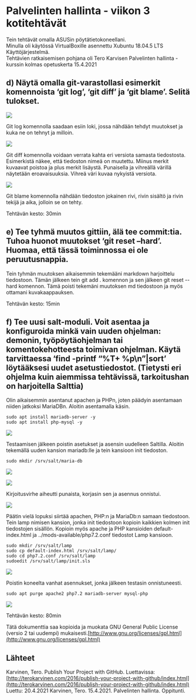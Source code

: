 # Palvelinten hallinta - viikon 3 kotitehtävät

Tein tehtävät omalla ASUSin pöytätietokoneellani.   
Minulla oli käytössä VirtualBoxille asennettu Xubuntu 18.04.5 LTS Käyttöjärjestelmä.   
Tehtävien ratkaisemisen pohjana oli Tero Karvisen Palvelinten hallinta -kurssin kolmas opetuskerta 15.4.2021

## d) Näytä omalla git-varastollasi esimerkit komennoista ‘git log’, ‘git diff’ ja ‘git blame’. Selitä tulokset.

![](ph3.1.png)

Git log komennolla saadaan esiin loki, jossa nähdään tehdyt muutokset ja kuka ne on tehnyt ja milloin.

![](ph3.2.png)

Git diff komennolla voidaan verrata kahta eri versiota samasta tiedostosta. Esimerkistä näkee, että tiedoston nimeä on muutettu. Miinus merkit kuvaavat poistoa ja plus merkit lisäystä. Punaisella ja vihreällä värillä näytetään eroavaisuuksia. Vihreä väri kuvaa nykyistä versiota.

![](ph3.3.png)

Git blame komennolla nähdään tiedoston jokainen rivi, rivin sisältö ja rivin tekijä ja aika, jolloin se on tehty.

Tehtävän kesto: 30min

## e) Tee tyhmä muutos gittiin, älä tee commit:tia. Tuhoa huonot muutokset ‘git reset –hard’. Huomaa, että tässä toiminnossa ei ole peruutusnappia.

Tein tyhmän muutoksen aikaisemmin tekemääni markdown harjoittelu tiedostoon. Tämän jälkeen tein git add . komennon ja sen jälkeen git reset --hard komennon. Tämä poisti tekemäni muutoksen md tiedostoon ja myös ottamani kuvakaappauksen.

Tehtävän kesto: 15min

## f) Tee uusi salt-moduli. Voit asentaa ja konfiguroida minkä vain uuden ohjelman: demonin, työpöytäohjelman tai komentokehotteesta toimivan ohjelman. Käytä tarvittaessa ‘find -printf “%T+ %p\n”|sort’ löytääksesi uudet asetustiedostot. (Tietysti eri ohjelma kuin aiemmissa tehtävissä, tarkoitushan on harjoitella Salttia)

Olin aikaisemmin asentanut apachen ja PHPn, joten päädyin asentamaan niiden jatkoksi MariaDBn. Aloitin asentamalla käsin.

	sudo apt install mariadb-server -y
	sudo apt install php-mysql -y

![](ph3.4.png)

Testaamisen jälkeen poistin asetukset ja asensin uudelleen Saltilla. Aloitin tekemällä uuden kansion mariadb:lle ja tein kansioon init tiedoston.

	sudo mkdir /srv/salt/maria-db

![](3.5.png)

![](ph3.6.png)

Kirjoitusvirhe aiheutti punaista, korjasin sen ja asennus onnistui.

![](ph3.7.png) 

Päätin vielä lopuksi siirtää apachen, PHP:n ja MariaDb:n samaan tiedostoon. Tein lamp nimisen kansion, jonka init tiedostoon kopioin kaikkien kolmen init tiedostojen sisällön. Kopioin myös apache ja PHP kansioiden default-index.html ja ../mods-available/php7.2.conf tiedostot Lamp kansioon.

	sudo mkdir /srv/salt/lamp
	sudo cp default-index.html /srv/salt/lamp/
	sudo cd php7.2.conf /srv/salt/lamp
	sudoedit /srv/salt/lamp/init.sls

![](ph3.8.png)

Poistin koneelta vanhat asennukset, jonka jälkeen testasin onnistuneesti.

	sudo apt purge apache2 php7.2 mariadb-server mysql-php

![](ph3.9.png)

Tehtävän kesto: 80min

Tätä dokumenttia saa kopioida ja muokata GNU General Public License (versio 2 tai uudempi) mukaisesti.[http://www.gnu.org/licenses/gpl.html](http://www.gnu.org/licenses/gpl.html)

## Lähteet

Karvinen, Tero. Publish Your Project with GitHub. Luettavissa: [http://terokarvinen.com/2016/publish-your-project-with-github/index.html](http://terokarvinen.com/2016/publish-your-project-with-github/index.html) Luettu: 20.4.2021
Karvinen, Tero. 15.4.2021. Palvelinten hallinta. Oppitunti.
